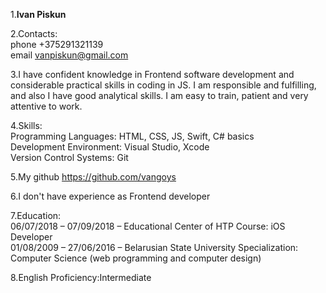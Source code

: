 1.**Ivan Piskun**

2.Contacts:\
phone +375291321139\
email vanpiskun@gmail.com

3.I have confident knowledge in Frontend software development and considerable practical skills in coding in JS. I am responsible and fulfilling, and also I have good analytical skills. I am easy to train, patient and very attentive to work.

4.Skills:\
Programming Languages: HTML, CSS, JS, Swift, C# basics\
Development Environment:  Visual Studio, Xcode\
Version Control Systems:  Git

5.My github <https://github.com/vangoys>

6.I don't have experience as Frontend developer

7.Education:\
06/07/2018 – 07/09/2018 – Educational Center of HTP Course: iOS Developer\
01/08/2009 – 27/06/2016 – Belarusian State University Specialization: Computer Science (web programming and computer design)

8.English Proficiency:Intermediate
